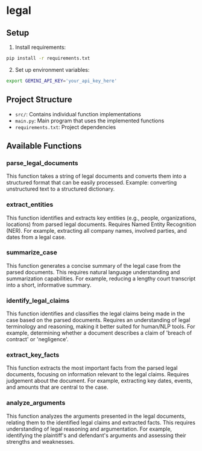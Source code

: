 # legal

## Setup

1. Install requirements:
```bash
pip install -r requirements.txt
```

2. Set up environment variables:
```bash
export GEMINI_API_KEY='your_api_key_here'
```

## Project Structure

- `src/`: Contains individual function implementations
- `main.py`: Main program that uses the implemented functions
- `requirements.txt`: Project dependencies

## Available Functions

### parse_legal_documents
This function takes a string of legal documents and converts them into a structured format that can be easily processed. Example: converting unstructured text to a structured dictionary.

### extract_entities
This function identifies and extracts key entities (e.g., people, organizations, locations) from parsed legal documents. Requires Named Entity Recognition (NER). For example, extracting all company names, involved parties, and dates from a legal case.

### summarize_case
This function generates a concise summary of the legal case from the parsed documents. This requires natural language understanding and summarization capabilities. For example, reducing a lengthy court transcript into a short, informative summary.

### identify_legal_claims
This function identifies and classifies the legal claims being made in the case based on the parsed documents. Requires an understanding of legal terminology and reasoning, making it better suited for human/NLP tools. For example, determining whether a document describes a claim of 'breach of contract' or 'negligence'.

### extract_key_facts
This function extracts the most important facts from the parsed legal documents, focusing on information relevant to the legal claims. Requires judgement about the document. For example, extracting key dates, events, and amounts that are central to the case.

### analyze_arguments
This function analyzes the arguments presented in the legal documents, relating them to the identified legal claims and extracted facts. This requires understanding of legal reasoning and argumentation. For example, identifying the plaintiff's and defendant's arguments and assessing their strengths and weaknesses.

